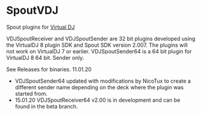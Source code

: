 # SpoutVDJ
Spout plugins for [Virtual DJ](https://www.virtualdj.com/)

VDJSpoutReceiver and VDJSpoutSender are 32 bit plugins developed using the VirtualDJ 8 plugin SDK and Spout SDK version 2.007. The plugins will not work on VirtualDJ 7 or earlier. VDJSpoutSender64 is a 64 bit plugin for VirtualDJ 8 64 bit. Sender only.

See Releases for binaries.
11.01.20
- VDJSpoutSender64 updated with modifications by NicoTux to create a different sender name depending on the deck where the plugin was started from.
- 15.01.20 VDJSpoutReceiver64 v2.00 is in development and can be found in the beta branch.
